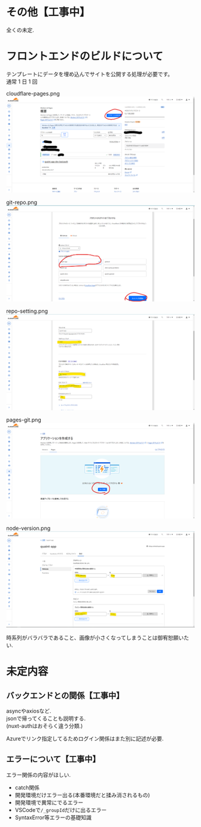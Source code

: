 # その他【工事中】

全くの未定.









# フロントエンドのビルドについて
テンプレートにデータを埋め込んでサイトを公開する処理が必要です。  
通常 1 日 1 回  

cloudflare-pages.png
![画像](etc_images/cloudflare-pages.png)

git-repo.png
![画像](etc_images/git-repo.png)

repo-setting.png
![画像](etc_images/repo-setting.png)

pages-git.png
![画像](etc_images/pages-git.png)

node-version.png
![画像](etc_images/node-version.png)

時系列がバラバラであること、画像が小さくなってしまうことは御宥恕願いたい.



# 未定内容

## バックエンドとの関係【工事中】

asyncやaxiosなど.  
jsonで帰ってくることも説明する.  
(nuxt-authはおそらく違う分類.)

Azureでリンク指定してるためログイン関係はまた別に記述が必要.

## エラーについて【工事中】

エラー関係の内容がほしい.

* catch関係
* 開発環境だけエラー出る(本番環境だと揉み消されるもの)
* 開発環境で異常にでるエラー
* VSCodeで`/_groupId`だけに出るエラー
* SyntaxError等エラーの基礎知識


